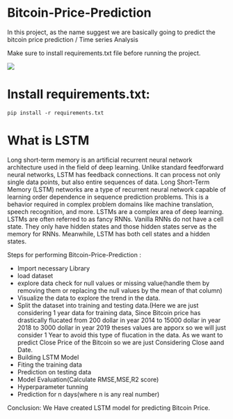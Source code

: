 # Bitcoin-Price-Prediction

In this project, as the name suggest we are basically going to predict the bitcoin price prediction / Time series Analysis 

Make sure to install requirements.txt file before running the project.

![](https://giphy.com/embed/f67U9Xc53i4ViUs5T2) 


# Install requirements.txt:
```pip install -r requirements.txt```



# What is LSTM

Long short-term memory is an artificial recurrent neural network architecture used in the field of deep learning. Unlike standard feedforward neural networks, LSTM has feedback connections. It can process not only single data points, but also entire sequences of data.
Long Short-Term Memory (LSTM) networks are a type of recurrent neural network capable of learning order dependence in sequence prediction problems. This is a behavior required in complex problem domains like machine translation, speech recognition, and more. LSTMs are a complex area of deep learning.
LSTMs are often referred to as fancy RNNs. Vanilla RNNs do not have a cell state. They only have hidden states and those hidden states serve as the memory for RNNs. Meanwhile, LSTM has both cell states and a hidden states.

Steps for performing Bitcoin-Price-Prediction :
- Import necessary Library
- load dataset
- explore data check for null values or missing value(handle them by removing them or replacing the null values by the mean of that column)
- Visualize the data to explore the trend in the data.
- Split the dataset into training and testing data.(Here we are just considering 1 year data for training data, Since Bitcoin price has drastically flucated from 200 dollar in year 2014 to 15000 dollar in year 2018 to 3000 dollar in year 2019 theses values are apporx so we will just consider 1 Year to avoid this type of flucation in the data.
As we want to predict Close Price of the Bitcoin so we are just Considering Close aand Date.
- Building LSTM Model
- Fiting the training data
- Prediction on testing data
- Model Evaluation(Calculate RMSE,MSE,R2 score) 
- Hyperparameter tunning
- Prediction for n days(where n is any real number)

Conclusion:
We Have created LSTM model for predicting Bitcoin Price.
